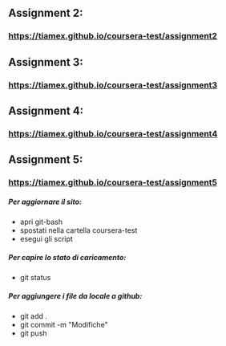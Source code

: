 ## Assignment 2:
### https://tiamex.github.io/coursera-test/assignment2

## Assignment 3:
### https://tiamex.github.io/coursera-test/assignment3

## Assignment 4:
### https://tiamex.github.io/coursera-test/assignment4

## Assignment 5:
### https://tiamex.github.io/coursera-test/assignment5

##### Per aggiornare il sito:
- apri git-bash
- spostati nella cartella coursera-test
- esegui gli script

##### Per capire lo stato di caricamento:
- git status

##### Per aggiungere i file da locale a github:
- git add .
- git commit -m "Modifiche"
- git push